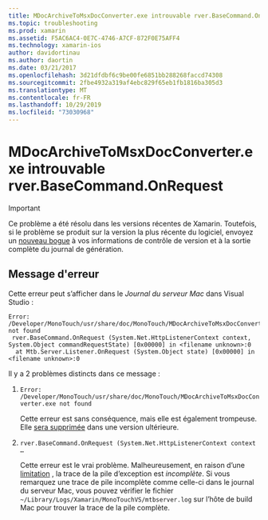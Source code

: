 ```yaml
---
title: MDocArchiveToMsxDocConverter.exe introuvable rver.BaseCommand.OnRequest
ms.topic: troubleshooting
ms.prod: xamarin
ms.assetid: F5AC6AC4-0E7C-4746-A7CF-872F0E75AFF4
ms.technology: xamarin-ios
author: davidortinau
ms.author: daortin
ms.date: 03/21/2017
ms.openlocfilehash: 3d21dfdbf6c9be00fe6851bb288268faccd74308
ms.sourcegitcommit: 2fbe4932a319af4ebc829f65eb1fb1816ba305d3
ms.translationtype: MT
ms.contentlocale: fr-FR
ms.lasthandoff: 10/29/2019
ms.locfileid: "73030968"
---
```

# <a name="mdocarchivetomsxdocconverterexe-not-found-rverbasecommandonrequest"></a>MDocArchiveToMsxDocConverter.exe introuvable rver.BaseCommand.OnRequest

> [!IMPORTANT]
> Ce problème a été résolu dans les versions récentes de Xamarin. Toutefois, si le problème se produit sur la version la plus récente du logiciel, envoyez un [nouveau bogue](~/cross-platform/troubleshooting/questions/howto-file-bug.md) à vos informations de contrôle de version et à la sortie complète du journal de génération.

## <a name="error-message"></a>Message d'erreur

Cette erreur peut s’afficher dans le *Journal du serveur Mac* dans Visual Studio :

```
Error: /Developer/MonoTouch/usr/share/doc/MonoTouch/MDocArchiveToMsxDocConverter.exe not found
 rver.BaseCommand.OnRequest (System.Net.HttpListenerContext context, System.Object commandRequestState) [0x00000] in <filename unknown>:0
  at Mtb.Server.Listener.OnRequest (System.Object state) [0x00000] in <filename unknown>:0
```

Il y a 2 problèmes distincts dans ce message :

1. `Error: /Developer/MonoTouch/usr/share/doc/MonoTouch/MDocArchiveToMsxDocConverter.exe not found`

    Cette erreur est sans conséquence, mais elle est également trompeuse. Elle [sera supprimée](https://bugzilla.xamarin.com/show_bug.cgi?id=21667) dans une version ultérieure.

2. `rver.BaseCommand.OnRequest (System.Net.HttpListenerContext context …`

    Cette erreur est le vrai problème. Malheureusement, en raison d’une [limitation](https://bugzilla.xamarin.com/show_bug.cgi?id=22080) , la trace de la pile d’exception est *incomplète*. Si vous remarquez une trace de pile incomplète comme celle-ci dans le journal du serveur Mac, vous pouvez vérifier le fichier `~/Library/Logs/Xamarin/MonoTouchVS/mtbserver.log` sur l’hôte de build Mac pour trouver la trace de la pile complète.
